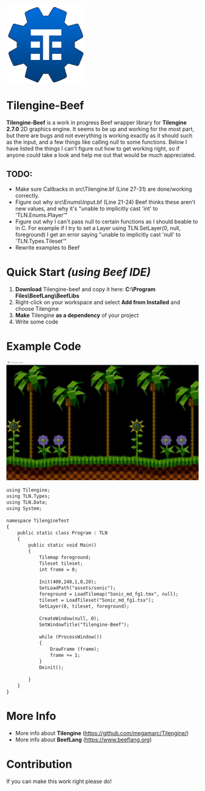 ![](img/Tilengine-logo.png)
# Tilengine-Beef
**Tilengine-Beef** is a work in progress Beef wrapper library for **Tilengine 2.7.0** 2D graphics engine. It seems to be up and working for the most part, but there are bugs and not everything is working exactly as it should such as the input, and a few things like calling null to some functions. Below I have listed the things I can't figure out how to get working right, so if anyone could take a look and help me out that would be much appreciated.

## TODO:
- Make sure Callbacks in src\Tilengine.bf (Line 27-31) are done/working correctly.
- Figure out why src\Enums\Input.bf (Line 21-24)  Beef thinks these aren't new values, and why it's "unable to implicitly cast 'int' to 'TLN.Enums.Player'"
- Figure out why I can't pass null to certain functions as I should beable to in C. For example if I try to set a Layer using TLN.SetLayer(0, null, foreground) I get an error saying "unable to implicitly cast 'null' to 'TLN.Types.Tileset'"
- Rewrite examples to Beef


# Quick Start *(using Beef IDE)*
1. **Download** Tilengine-beef and copy it here: **C:\Program Files\BeefLang\BeefLibs**
2. Right-click on your workspace and select **Add from Installed** and choose Tilengine
3. **Make** Tilengine **as a dependency** of your project 
4. Write some code

# Example Code
![](img/Tilengine-beef.gif)
```
using Tilengine;
using TLN.Types;
using TLN.Data;
using System;

namespace TilengineTest
{
	public static class Program : TLN
	{
		public static void Main()
		{
			Tilemap foreground;
			Tileset tileset;
			int frame = 0;

			Init(400,240,1,0,20);
			SetLoadPath("assets/sonic");
			foreground = LoadTilemap("Sonic_md_fg1.tmx", null);
			tileset = LoadTileset("Sonic_md_fg1.tsx");
			SetLayer(0, tileset, foreground);

			CreateWindow(null, 0);
			SetWindowTitle("Tilengine-Beef");

			while (ProcessWindow())
			{
				DrawFrame (frame);
				frame += 1;
			}
			Deinit();
			
		}
	}
}
```

# More Info
- More info about **Tilengine** (https://github.com/megamarc/Tilengine/)
- More info about **BeefLang** (https://www.beeflang.org)

# Contribution

If you can make this work right please do! 
